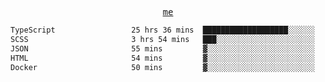 <p align="center">
  <samp>
    <a href="https://yiwwhl.com">me</a>
  </samp>
</p>

<!--START_SECTION:waka-->

```txt
TypeScript                 25 hrs 36 mins  ███████████████████░░░░░░   75.94 %
SCSS                       3 hrs 54 mins   ███░░░░░░░░░░░░░░░░░░░░░░   11.58 %
JSON                       55 mins         ▓░░░░░░░░░░░░░░░░░░░░░░░░   02.76 %
HTML                       54 mins         ▓░░░░░░░░░░░░░░░░░░░░░░░░   02.70 %
Docker                     50 mins         ▓░░░░░░░░░░░░░░░░░░░░░░░░   02.51 %
```

<!--END_SECTION:waka-->